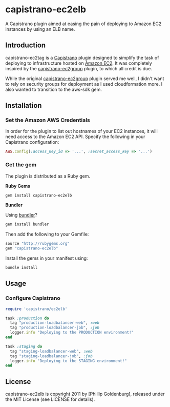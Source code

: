 # capistrano-ec2elb

A Capistrano plugin aimed at easing the pain of deploying to Amazon EC2
instances by using an ELB name.

## Introduction

capistrano-ec2tag is a [Capistrano](https://github.com/capistrano/capistrano) plugin designed to simplify the
task of deploying to infrastructure hosted on [Amazon EC2](http://aws.amazon.com/ec2/). It was
completely inspired by the [capistrano-ec2group](https://github.com/logandk/capistrano-ec2group) plugin, to which all credit is due.

While the original [capistrano-ec2group](https://github.com/logandk/capistrano-ec2group) plugin served me well, I didn't want to rely on security groups for deployment as I used cloudformation more. I also wanted to transition to the aws-sdk gem. 

## Installation

### Set the Amazon AWS Credentials

In order for the plugin to list out hostnames of your EC2 instances, it
will need access to the Amazon EC2 API. Specify the following in your
Capistrano configuration:

```ruby
AWS.config(:access_key_id => '...', :secret_access_key => '...')
```

### Get the gem

The plugin is distributed as a Ruby gem.

**Ruby Gems**

```bash
gem install capistrano-ec2elb
```

**Bundler**

Using [bundler](http://gembundler.com/)?

```bash
gem install bundler
```

Then add the following to your Gemfile:

```ruby
source "http://rubygems.org"
gem "capistrano-ec2elb"
```

Install the gems in your manifest using:

```bash
bundle install
```

## Usage

### Configure Capistrano

```ruby
require 'capistrano/ec2elb'

task :production do
  tag "production-loadbalancer-web", :web
  tag "production-loadbalancer-job", :job
  logger.info "Deploying to the PRODUCTION environment!"
end

task :staging do
  tag "staging-loadbalancer-web", :web
  tag "staging-loadbalancer-job", :job
  logger.info "Deploying to the STAGING environment!"
end
```

## License

capistrano-ec2elb is copyright 2011 by [Phillip Goldenburg], released under the MIT License (see LICENSE for details).

